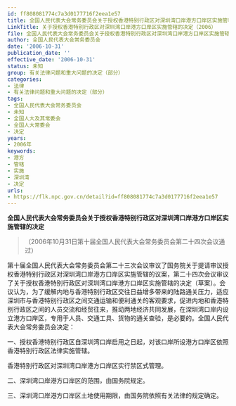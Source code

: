 ```yaml
---
id: ff808081774c7a3d0177716f2eea1e57
title: 全国人民代表大会常务委员会关于授权香港特别行政区对深圳湾口岸港方口岸区实施管辖的决定
LinkTitle: 关于授权香港特别行政区对深圳湾口岸港方口岸区实施管辖的决定（2006）
file: 全国人民代表大会常务委员会关于授权香港特别行政区对深圳湾口岸港方口岸区实施管辖的决定_ff808081774c7a3d0177716f2eea1e57.docx
author: 全国人民代表大会常务委员会
date: '2006-10-31'
publication_date: ''
effective_date: '2006-10-31'
status: 未知
group: 有关法律问题和重大问题的决定（部分）
categories:
- 法律
- 有关法律问题和重大问题的决定（部分）
tags:
- 全国人民代表大会常务委员会
- 未知
- 全国人大及其常委会
- 全国人大常委会
- 决定
years:
- 2006年
keywords:
- 港方
- 管辖
- 实施
- 深圳湾
- 决定
urls:
- https://flk.npc.gov.cn/detail?id=ff808081774c7a3d0177716f2eea1e57
---
```


**全国人民代表大会常务委员会关于授权香港特别行政区对深圳湾口岸港方口岸区实施管辖的决定**

> （2006年10月31日第十届全国人民代表大会常务委员会第二十四次会议通过）

第十届全国人民代表大会常务委员会第二十三次会议审议了国务院关于提请审议授权香港特别行政区对深圳湾口岸港方口岸区实施管辖的议案，第二十四次会议审议了关于授权香港特别行政区对深圳湾口岸港方口岸区实施管辖的决定（草案）。会议认为，为了缓解内地与香港特别行政区交往日益增多带来的陆路通关压力，适应深圳市与香港特别行政区之间交通运输和便利通关的客观要求，促进内地和香港特别行政区之间的人员交流和经贸往来，推动两地经济共同发展，在深圳湾口岸内设立港方口岸区，专用于人员、交通工具、货物的通关查验，是必要的。全国人民代表大会常务委员会决定：

一、授权香港特别行政区自深圳湾口岸启用之日起，对该口岸所设港方口岸区依照香港特别行政区法律实施管辖。

香港特别行政区对深圳湾口岸港方口岸区实行禁区式管理。

二、深圳湾口岸港方口岸区的范围，由国务院规定。

三、深圳湾口岸港方口岸区土地使用期限，由国务院依照有关法律的规定确定。
